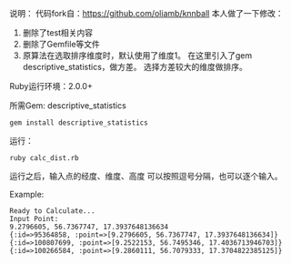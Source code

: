 说明：
代码fork自：https://github.com/oliamb/knnball
本人做了一下修改：
1.  删除了test相关内容
2.  删除了Gemfile等文件
3.  原算法在选取排序维度时，默认使用了维度1。
    在这里引入了gem descriptive_statistics，做方差。
    选择方差较大的维度做排序。

Ruby运行环境：2.0.0+

所需Gem: descriptive_statistics

````
gem install descriptive_statistics
````

运行：

````
ruby calc_dist.rb
````

运行之后，输入点的经度、维度、高度
可以按照逗号分隔，也可以逐个输入。

Example:

````
Ready to Calculate...
Input Point: 
9.2796605, 56.7367747, 17.3937648136634
{:id=>95364858, :point=>[9.2796605, 56.7367747, 17.3937648136634]}
{:id=>100807699, :point=>[9.2522153, 56.7495346, 17.4036713946703]}
{:id=>100266584, :point=>[9.2860111, 56.7079333, 17.3704822385125]}
````